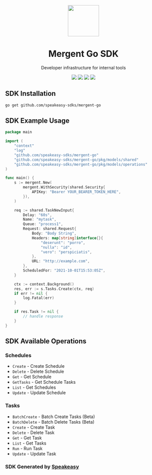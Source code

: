 <div align="center">
    <picture>
        <source srcset="https://user-images.githubusercontent.com/6267663/228782760-eae443cd-8197-4667-91f5-656d90633db1.svg" media="(prefers-color-scheme: dark)" width="100">
        <img src="https://user-images.githubusercontent.com/6267663/228782746-c33cbcc8-4767-42c8-9a50-af6552703414.svg" width="100">
    </picture>
    <h1>Mergent Go SDK</h1>
   <p>Developer infrastructure for internal tools</p>
   <a href="https://docs.mergent.co/"><img src="https://img.shields.io/static/v1?label=Docs&message=API Ref&color=000&style=for-the-badge" /></a>
   <a href="https://github.com/speakeasy-sdks/mergent-go/actions"><img src="https://img.shields.io/github/actions/workflow/status/speakeasy-sdks/mergent-go/speakeasy_sdk_generation.yml?style=for-the-badge" /></a>
  <a href="https://opensource.org/licenses/MIT"><img src="https://img.shields.io/badge/License-MIT-blue.svg?style=for-the-badge" /></a>
  <a href="https://github.com/speakeasy-sdks/mergent-go/releases"><img src="https://img.shields.io/github/v/release/speakeasy-sdks/mergent-go?sort=semver&style=for-the-badge" /></a>
</div>

<!-- Start SDK Installation -->
## SDK Installation

```bash
go get github.com/speakeasy-sdks/mergent-go
```
<!-- End SDK Installation -->

## SDK Example Usage
<!-- Start SDK Example Usage -->
```go
package main

import (
    "context"
    "log"
    "github.com/speakeasy-sdks/mergent-go"
    "github.com/speakeasy-sdks/mergent-go/pkg/models/shared"
    "github.com/speakeasy-sdks/mergent-go/pkg/models/operations"
)

func main() {
    s := mergent.New(
        mergent.WithSecurity(shared.Security{
            APIKey: "Bearer YOUR_BEARER_TOKEN_HERE",
        }),
    )

    req := shared.TaskNewInput{
        Delay: "60s",
        Name: "mytask",
        Queue: "process1",
        Request: shared.Request{
            Body: "Body String",
            Headers: map[string]interface{}{
                "deserunt": "porro",
                "nulla": "id",
                "vero": "perspiciatis",
            },
            URL: "http://example.com",
        },
        ScheduledFor: "2021-10-01T15:53:05Z",
    }

    ctx := context.Background()
    res, err := s.Tasks.Create(ctx, req)
    if err != nil {
        log.Fatal(err)
    }

    if res.Task != nil {
        // handle response
    }
}
```
<!-- End SDK Example Usage -->

<!-- Start SDK Available Operations -->
## SDK Available Operations


### Schedules

* `Create` - Create Schedule
* `Delete` - Delete Schedule
* `Get` - Get Schedule
* `GetTasks` - Get Schedule Tasks
* `List` - Get Schedules
* `Update` - Update Schedule

### Tasks

* `BatchCreate` - Batch Create Tasks (Beta)
* `BatchDelete` - Batch Delete Tasks (Beta)
* `Create` - Create Task
* `Delete` - Delete Task
* `Get` - Get Task
* `List` - Get Tasks
* `Run` - Run Task
* `Update` - Update Task
<!-- End SDK Available Operations -->

### SDK Generated by [Speakeasy](https://docs.speakeasyapi.dev/docs/using-speakeasy/client-sdks)

